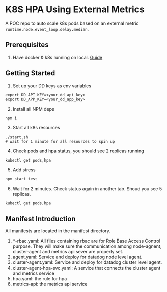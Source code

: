 # K8S HPA Using External Metrics

A POC repo to auto scale k8s pods based on an external metric `runtime.node.event_loop.delay.median`.

## Prerequisites
1. Have docker & k8s running on local. [Guide](https://www.docker.com/blog/docker-mac-kubernetes/)

## Getting Started

1. Set up your DD keys as env variables

```
export DD_API_KEY=<your_dd_api_key>
export DD_APP_KEY=<your_dd_app_key>
```

2. Install all NPM deps
```
npm i
```

3. Start all k8s resources
```
./start.sh
# wait for 1 minute for all resources to spin up
```

4. Check pods and hpa status, you should see 2 replicas running
```
kubectl get pods,hpa
```

5. Add stress
```
npm start test
```

6. Wait for 2 minutes. Check status again in another tab. Shoud you see 5 replicas.
```
kubectl get pods,hpa
```

## Manifest Introduction
All manifests are located in the manifest directory.

1. *-rbac.yaml: All files containing rbac are for Role Base Access Control purpose. They will make sure the communication among node-agnent, cluster-agent and metrics api sever are properly set.
2. agent.yaml: Service and deploy for datadog node level agent.
3. cluster-agent.yaml: Service and deploy for datadog cluster level agent.
4. cluster-agent-hpa-svc.yaml: A service that connects the cluster agent and metrics service
5. hpa.yaml: the rule for hpa
6. metrics-api: the metrics api service
